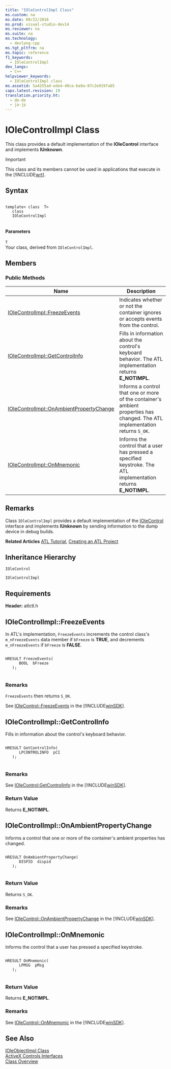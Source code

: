 ```yaml
---
title: "IOleControlImpl Class"
ms.custom: na
ms.date: 09/22/2016
ms.prod: visual-studio-dev14
ms.reviewer: na
ms.suite: na
ms.technology: 
  - devlang-cpp
ms.tgt_pltfrm: na
ms.topic: reference
f1_keywords: 
  - IOleControlImpl
dev_langs: 
  - C++
helpviewer_keywords: 
  - IOleControlImpl class
ms.assetid: 5a4255ad-ede4-49ca-ba9a-07c2e919fa85
caps.latest.revision: 19
translation.priority.ht: 
  - de-de
  - ja-jp
---
```

# IOleControlImpl Class
This class provides a default implementation of the **IOleControl** interface and implements **IUnknown**.  
  
> [!IMPORTANT]
>  This class and its members cannot be used in applications that execute in the [!INCLUDE[wrt](../vs140/includes/wrt_md.md)].  
  
## Syntax  
  
```  
  
template< class  T>  
   class  
   IOleControlImpl  
  
```  
  
#### Parameters  
 `T`  
 Your class, derived from `IOleControlImpl`.  
  
## Members  
  
### Public Methods  
  
|Name|Description|  
|----------|-----------------|  
|[IOleControlImpl::FreezeEvents](../vs140/iolecontrolimpl--freezeevents.md)|Indicates whether or not the container ignores or accepts events from the control.|  
|[IOleControlImpl::GetControlInfo](../vs140/iolecontrolimpl--getcontrolinfo.md)|Fills in information about the control's keyboard behavior. The ATL implementation returns **E_NOTIMPL**.|  
|[IOleControlImpl::OnAmbientPropertyChange](../vs140/iolecontrolimpl--onambientpropertychange.md)|Informs a control that one or more of the container's ambient properties has changed. The ATL implementation returns `S_OK`.|  
|[IOleControlImpl::OnMnemonic](../vs140/iolecontrolimpl--onmnemonic.md)|Informs the control that a user has pressed a specified keystroke. The ATL implementation returns **E_NOTIMPL**.|  
  
## Remarks  
 Class `IOleControlImpl` provides a default implementation of the [IOleControl](http://msdn.microsoft.com/library/windows/desktop/ms694320) interface and implements **IUnknown** by sending information to the dump device in debug builds.  
  
 **Related Articles** [ATL Tutorial](../vs140/active-template-library--atl--tutorial.md), [Creating an ATL Project](../vs140/creating-an-atl-project.md)  
  
## Inheritance Hierarchy  
 `IOleControl`  
  
 `IOleControlImpl`  
  
## Requirements  
 **Header:** atlctl.h  
  
##  <a name="iolecontrolimpl__freezeevents"></a>  IOleControlImpl::FreezeEvents  
 In ATL's implementation, `FreezeEvents` increments the control class's `m_nFreezeEvents` data member if `bFreeze` is **TRUE**, and decrements `m_nFreezeEvents` if `bFreeze` is **FALSE**.  
  
```  
  
HRESULT FreezeEvents(  
      BOOL  bFreeze  
   );  
  
```  
  
### Remarks  
 `FreezeEvents` then returns `S_OK`.  
  
 See [IOleControl::FreezeEvents](http://msdn.microsoft.com/library/windows/desktop/ms678482) in the [!INCLUDE[winSDK](../vs140/includes/winsdk_md.md)].  
  
##  <a name="iolecontrolimpl__getcontrolinfo"></a>  IOleControlImpl::GetControlInfo  
 Fills in information about the control's keyboard behavior.  
  
```  
  
HRESULT GetControlInfo(  
      LPCONTROLINFO  pCI  
   );  
  
```  
  
### Remarks  
 See [IOleControl:GetControlInfo](http://msdn.microsoft.com/library/windows/desktop/ms693730) in the [!INCLUDE[winSDK](../vs140/includes/winsdk_md.md)].  
  
### Return Value  
 Returns **E_NOTIMPL**.  
  
##  <a name="iolecontrolimpl__onambientpropertychange"></a>  IOleControlImpl::OnAmbientPropertyChange  
 Informs a control that one or more of the container's ambient properties has changed.  
  
```  
  
HRESULT OnAmbientPropertyChange(  
      DISPID  dispid  
   );  
  
```  
  
### Return Value  
 Returns `S_OK`.  
  
### Remarks  
 See [IOleControl::OnAmbientPropertyChange](http://msdn.microsoft.com/library/windows/desktop/ms690175) in the [!INCLUDE[winSDK](../vs140/includes/winsdk_md.md)].  
  
##  <a name="iolecontrolimpl__onmnemonic"></a>  IOleControlImpl::OnMnemonic  
 Informs the control that a user has pressed a specified keystroke.  
  
```  
  
HRESULT OnMnemonic(  
      LPMSG  pMsg  
   );  
  
```  
  
### Return Value  
 Returns **E_NOTIMPL**.  
  
### Remarks  
 See [IOleControl::OnMnemonic](http://msdn.microsoft.com/library/windows/desktop/ms680699) in the [!INCLUDE[winSDK](../vs140/includes/winsdk_md.md)].  
  
## See Also  
 [IOleObjectImpl Class](../vs140/ioleobjectimpl-class.md)   
 [ActiveX Controls Interfaces](http://msdn.microsoft.com/library/windows/desktop/ms692724)   
 [Class Overview](../vs140/atl-class-overview.md)